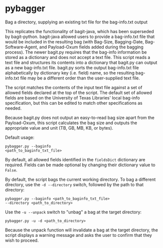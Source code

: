 # pybagger
Bag a directory, supplying an existing txt file for the bag-info.txt output

This replicates the functionality of bagit-java, which has been superseded by bagit-python. bagit-java allowed users to provide a bag-info.txt file that would be included in the resulting bag (with Bag-Size, Bagging-Date, Bag-Software-Agent, and Payload-Oxum fields added during the bagging process). The newer bagit.py requires that the bag-info information be stored as a dictionary and does not accept a text file. This script reads a text file and structures its contents into a dictionary that bagit.py can output as a new bag-info.txt file. bagit.py sorts the output bag-info.txt file alphabetically by dictionary key (i.e. field) name, so the resulting bag-info.txt file may be a different order than the user-supplied text file.

The script matches the contents of the input text file against a set of allowed fields declared at the top of the script. The default set of allowed fields are based on the University of Texas Libraries' local bag-info specification, but this can be edited to match other specifications as needed.

Because bagit.py does not output an easy-to-read bag size apart from the Payload-Oxum, this script calculates the bag size and outputs the appropriate value and unit (TB, GB, MB, KB, or bytes).

Default usage:

<code>pybagger.py --baginfo <path_to_baginfo_txt_file></code>

By default, all allowed fields identified in the <code>fieldsDict</code> dictionary are required. Fields can be made optional by changing their dictionary value to <code>False</code>.
  
By default, the script bags the current working directory. To bag a different directory, use the <code>-d --directory</code> switch, followed by the path to that directory:
 
<code>pybagger.py --baginfo <path_to_baginfo_txt_file> --directory <path_to_directory></code>

Use the <code>-u --unpack</code> switch to "unbag" a bag at the target directory:
  
  <code>pybagger.py -u -d <path_to_directory></code>
  
Because the unpack function will invalidate a bag at the target directory, the script displays a warning message and asks the user to confirm that they wish to proceed.
